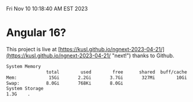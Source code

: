 Fri Nov 10 10:18:40 AM EST 2023

# Angular 16?


This project is live at [https://kusl.github.io/ngnext-2023-04-21/](https://kusl.github.io/ngnext-2023-04-21/ "next!") thanks to Github.

```bash
System Memory
               total        used        free      shared  buff/cache   available
Mem:            15Gi       2.2Gi       3.7Gi       327Mi        10Gi        13Gi
Swap:          8.0Gi       768Ki       8.0Gi
System Storage
1.3G	.
```

